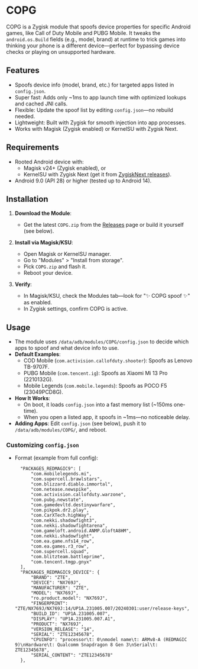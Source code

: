 # COPG

COPG is a Zygisk module that spoofs device properties for specific Android games, like Call of Duty Mobile and PUBG Mobile. It tweaks the `android.os.Build` fields (e.g., model, brand) at runtime to trick games into thinking your phone is a different device—perfect for bypassing device checks or playing on unsupported hardware.

## Features
- Spoofs device info (model, brand, etc.) for targeted apps listed in `config.json`.
- Super fast: Adds only ~1ms to app launch time with optimized lookups and cached JNI calls.
- Flexible: Update the spoof list by editing `config.json`—no rebuild needed.
- Lightweight: Built with Zygisk for smooth injection into app processes.
- Works with Magisk (Zygisk enabled) or KernelSU with Zygisk Next.

## Requirements
- Rooted Android device with:
  - Magisk v24+ (Zygisk enabled), or
  - KernelSU with Zygisk Next (get it from [ZygiskNext releases](https://github.com/Dr-TSNG/ZygiskNext)).
- Android 9.0 (API 28) or higher (tested up to Android 14).

## Installation
1. **Download the Module**:
   - Get the latest `COPG.zip` from the [Releases](https://github.com/AlirezaParsi/COPG/releases) page or build it yourself (see below).

2. **Install via Magisk/KSU**:
   - Open Magisk or KernelSU manager.
   - Go to "Modules" > "Install from storage".
   - Pick `COPG.zip` and flash it.
   - Reboot your device.

3. **Verify**:
   - In Magisk/KSU, check the Modules tab—look for "✨ COPG spoof ✨" as enabled.
   - In Zygisk settings, confirm COPG is active.

## Usage
- The module uses `/data/adb/modules/COPG/config.json` to decide which apps to spoof and what device info to use.
- **Default Examples**:
  - COD Mobile (`com.activision.callofduty.shooter`): Spoofs as Lenovo TB-9707F.
  - PUBG Mobile (`com.tencent.ig`): Spoofs as Xiaomi Mi 13 Pro (2210132G).
  - Mobile Legends (`com.mobile.legends`): Spoofs as POCO F5 (23049PCD8G).
- **How It Works**:
  - On boot, it loads `config.json` into a fast memory list (~150ms one-time).
  - When you open a listed app, it spoofs in ~1ms—no noticeable delay.
- **Adding Apps**: Edit `config.json` (see below), push it to `/data/adb/modules/COPG/`, and reboot.

### Customizing `config.json`
- Format (example from full config):
  ```json{
    "PACKAGES_REDMAGIC9": [
        "com.mobilelegends.mi",
        "com.supercell.brawlstars",
        "com.blizzard.diablo.immortal",
        "com.netease.newspike",
        "com.activision.callofduty.warzone",
        "com.pubg.newstate",
        "com.gamedevltd.destinywarfare",
        "com.pikpok.dr2.play",
        "com.CarXTech.highWay",
        "com.nekki.shadowfight3",
        "com.nekki.shadowfightarena",
        "com.gameloft.android.ANMP.GloftA8HM",
        "com.nekki.shadowfight",
        "com.ea.game.nfs14_row",
        "com.ea.games.r3_row",
        "com.supercell.squad",
        "com.blitzteam.battleprime",
        "com.tencent.tmgp.gnyx"
    ],
    "PACKAGES_REDMAGIC9_DEVICE": {
        "BRAND": "ZTE",
        "DEVICE": "NX769J",
        "MANUFACTURER": "ZTE",
        "MODEL": "NX769J",
        "ro.product.model": "NX769J",
        "FINGERPRINT": "ZTE/NX769J/NX769J:14/UP1A.231005.007/20240301:user/release-keys",
        "BUILD_ID": "UP1A.231005.007",
        "DISPLAY": "UP1A.231005.007.A1",
        "PRODUCT": "NX769J",
        "VERSION_RELEASE": "14",
        "SERIAL": "ZTE12345678",
        "CPUINFO": "processor\t: 0\nmodel name\t: ARMv8-A (REDMAGIC 9)\nHardware\t: Qualcomm Snapdragon 8 Gen 3\nSerial\t: ZTE12345678",
        "SERIAL_CONTENT": "ZTE12345678"
    },
